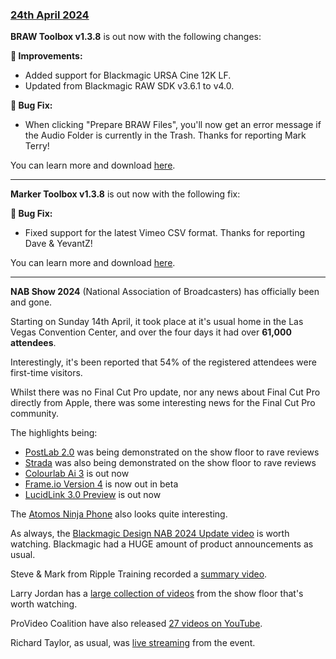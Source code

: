 ### [24th April 2024](/news/20240424)

**BRAW Toolbox v1.3.8** is out now with the following changes:

**🔨 Improvements:**
- Added support for Blackmagic URSA Cine 12K LF.
- Updated from Blackmagic RAW SDK v3.6.1 to v4.0.

**🐞 Bug Fix:**
- When clicking "Prepare BRAW Files", you'll now get an error message if the Audio Folder is currently in the Trash. Thanks for reporting Mark Terry!

You can learn more and download [here](https://brawtoolbox.fcp.cafe).

---

**Marker Toolbox v1.3.8** is out now with the following fix:

**🐞 Bug Fix:**
- Fixed support for the latest Vimeo CSV format. Thanks for reporting Dave & YevantZ!

You can learn more and download [here](https://markertoolbox.fcp.cafe).

---

**NAB Show 2024** (National Association of Broadcasters) has officially been and gone.

Starting on Sunday 14th April, it took place at it's usual home in the Las Vegas Convention Center, and over the four days it had over **61,000 attendees**.

Interestingly, it's been reported that 54% of the registered attendees were first-time visitors.

Whilst there was no Final Cut Pro update, nor any news about Final Cut Pro directly from Apple, there was some interesting news for the Final Cut Pro community.

The highlights being:

- [PostLab 2.0](https://blog.hedge.video/postlab-2-0/) was being demonstrated on the show floor to rave reviews
- [Strada](https://strada.tech) was also being demonstrated on the show floor to rave reviews
- [Colourlab Ai 3](https://colourlab.ai/colourlab-3-yearly/) is out now
- [Frame.io Version 4](https://frame.io/v4) is now out in beta
- [LucidLink 3.0 Preview](https://www.lucidlink.com/download-beta) is out now

The [Atomos Ninja Phone](https://www.atomos.com/explore/ninja-phone/) also looks quite interesting.

As always, the [Blackmagic Design NAB 2024 Update video](https://www.youtube.com/watch?v=HCyp7lJYRlE) is worth watching. Blackmagic had a HUGE amount of product announcements as usual.

Steve & Mark from Ripple Training recorded a [summary video](https://www.youtube.com/watch?v=pe5Y06_kvl0).

Larry Jordan has a [large collection of videos](https://larryjordan.com/articles/nab-show-2024-exhibitor-interviews/) from the show floor that's worth watching.

ProVideo Coalition have also released [27 videos on YouTube](https://www.youtube.com/playlist?list=PLnRmTHzpo3_K5Aa1Pj4Kmp7rW59iSlTS1).

Richard Taylor, as usual, was [live streaming](https://www.youtube.com/playlist?list=PLjHbWxuVh7Y8Uoe66sNZSWR1h_OhmFVCT) from the event.